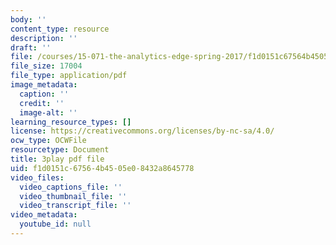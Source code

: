 ```yaml
---
body: ''
content_type: resource
description: ''
draft: ''
file: /courses/15-071-the-analytics-edge-spring-2017/f1d0151c67564b4505e08432a8645778_fsF79kN9G28.pdf
file_size: 17004
file_type: application/pdf
image_metadata:
  caption: ''
  credit: ''
  image-alt: ''
learning_resource_types: []
license: https://creativecommons.org/licenses/by-nc-sa/4.0/
ocw_type: OCWFile
resourcetype: Document
title: 3play pdf file
uid: f1d0151c-6756-4b45-05e0-8432a8645778
video_files:
  video_captions_file: ''
  video_thumbnail_file: ''
  video_transcript_file: ''
video_metadata:
  youtube_id: null
---
```

